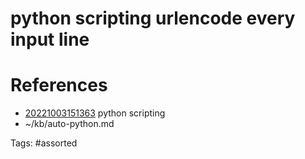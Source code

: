 # python scripting urlencode every input line

# References
- [20221003151363](/zet/20221003151363/) python scripting
- ~/kb/auto-python.md

Tags:
    #assorted

